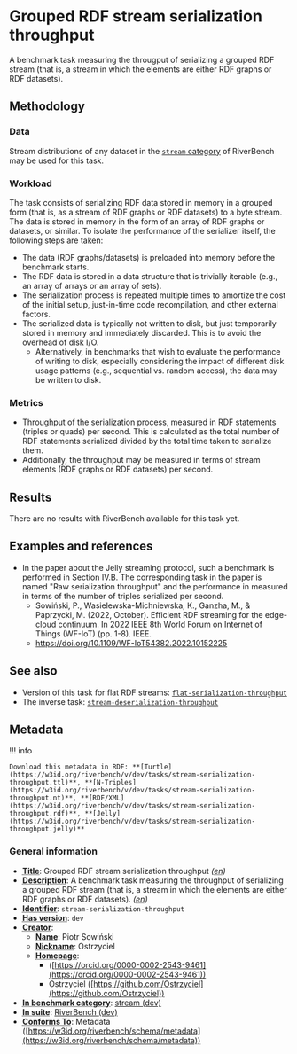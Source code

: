 # Grouped RDF stream serialization throughput

A benchmark task measuring the througput of serializing a grouped RDF stream (that is, a stream in which the elements are either RDF graphs or RDF datasets).

## Methodology

### Data

Stream distributions of any dataset in the [`stream` category](../../categories/stream/index.md) of RiverBench may be used for this task.

### Workload

The task consists of serializing RDF data stored in memory in a grouped form (that is, as a stream of RDF graphs or RDF datasets) to a byte stream. The data is stored in memory in the form of an array of RDF graphs or datasets, or similar. To isolate the performance of the serializer itself, the following steps are taken:

- The data (RDF graphs/datasets) is preloaded into memory before the benchmark starts.
- The RDF data is stored in a data structure that is trivially iterable (e.g., an array of arrays or an array of sets).
- The serialization process is repeated multiple times to amortize the cost of the initial setup, just-in-time code recompilation, and other external factors.
- The serialized data is typically not written to disk, but just temporarily stored in memory and immediately discarded. This is to avoid the overhead of disk I/O.
    - Alternatively, in benchmarks that wish to evaluate the performance of writing to disk, especially considering the impact of different disk usage patterns (e.g., sequential vs. random access), the data may be written to disk.

### Metrics

- Throughput of the serialization process, measured in RDF statements (triples or quads) per second. This is calculated as the total number of RDF statements serialized divided by the total time taken to serialize them.
- Additionally, the throughput may be measured in terms of stream elements (RDF graphs or RDF datasets) per second.

## Results

There are no results with RiverBench available for this task yet.

## Examples and references

- In the paper about the Jelly streaming protocol, such a benchmark is performed in Section IV.B. The corresponding task in the paper is named "Raw serialization throughput" and the performance in measured in terms of the number of triples serialized per second.
    - Sowiński, P., Wasielewska-Michniewska, K., Ganzha, M., & Paprzycki, M. (2022, October). Efficient RDF streaming for the edge-cloud continuum. In 2022 IEEE 8th World Forum on Internet of Things (WF-IoT) (pp. 1-8). IEEE.
    - https://doi.org/10.1109/WF-IoT54382.2022.10152225


## See also

- Version of this task for flat RDF streams: [`flat-serialization-throughput`](../flat-serialization-throughput/index.md)
- The inverse task: [`stream-deserialization-throughput`](../stream-deserialization-throughput/index.md)


## Metadata



!!! info

    Download this metadata in RDF: **[Turtle](https://w3id.org/riverbench/v/dev/tasks/stream-serialization-throughput.ttl)**, **[N-Triples](https://w3id.org/riverbench/v/dev/tasks/stream-serialization-throughput.nt)**, **[RDF/XML](https://w3id.org/riverbench/v/dev/tasks/stream-serialization-throughput.rdf)**, **[Jelly](https://w3id.org/riverbench/v/dev/tasks/stream-serialization-throughput.jelly)**



### General information

- **<abbr title="A name given to the resource.">Title</abbr>**: Grouped RDF stream serialization throughput _(<abbr title="English">en</abbr>)_
- **<abbr title="An account of the resource.">Description</abbr>**: A benchmark task measuring the throughput of serializing a grouped RDF stream (that is, a stream in which the elements are either RDF graphs or RDF datasets). _(<abbr title="English">en</abbr>)_
- **<abbr title="An unambiguous reference to the resource within a given context.">Identifier</abbr>**: `stream-serialization-throughput`
- **<abbr title="Version tag of an artifact">Has version</abbr>**: `dev`
- **<abbr title="An entity responsible for making the resource.">Creator</abbr>**: 
    - **<abbr title="A name for some thing.">Name</abbr>**: Piotr Sowiński
    - **<abbr title="A short informal nickname characterising an agent (includes login identifiers, IRC and other chat nicknames).">Nickname</abbr>**: Ostrzyciel
    - **<abbr title="This axiom needed so that Protege loads DCAT2 without errors.">Homepage</abbr>**:     
        -  ([https://orcid.org/0000-0002-2543-9461](https://orcid.org/0000-0002-2543-9461))
        - Ostrzyciel ([https://github.com/Ostrzyciel](https://github.com/Ostrzyciel))
- **<abbr title="Indicates that the subject (either a task or a profile) is in benchmark category. This property is functional (each task/profile must be in exactly one benchmark category).">In benchmark category</abbr>**: [stream (dev)](https://w3id.org/riverbench/v/dev/categories/stream)
- **<abbr title="Indicates the benchmark suite to which a dataset or profile belongs">In suite</abbr>**: [RiverBench (dev)](https://w3id.org/riverbench/)
- **<abbr title="An established standard to which the described resource conforms.">Conforms To</abbr>**: Metadata ([https://w3id.org/riverbench/schema/metadata](https://w3id.org/riverbench/schema/metadata))

